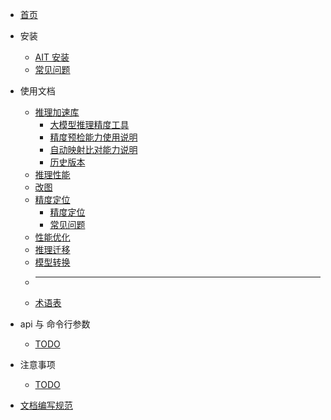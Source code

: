 - [首页](/README.md)
- 安装
  - [AIT 安装](/install/README.md)
  - [常见问题](/install/FAQ.md)
- 使用文档

  - [推理加速库](/llm/ "就是快")
    - [大模型推理精度工具](/llm/v1.0/大模型推理精度工具说明文档.md)
    - [精度预检能力使用说明](/llm/v1.0/精度预检能力使用说明.md)
    - [自动映射比对能力说明](/llm/v1.0/自动映射比对能力说明.md)
    - [历史版本](/llm/history.md)
  - [推理性能](/benchmark/)
  - [改图](/debug/surgeon/README.md)
  - [精度定位](/debug/compare/)
    - [精度定位](/debug/compare/README.md)
    - [常见问题](/debug/compare/FAQ.md)
  - [性能优化](/profile/)
  - [推理迁移](/transplt/)
  - [模型转换](/convert/)
  - ***
  - [术语表](/glossary)

- api 与 命令行参数

  - [TODO](/glossary)

- 注意事项

  - [TODO](/glossary)

- [文档编写规范](/doc-guidelines.md)
